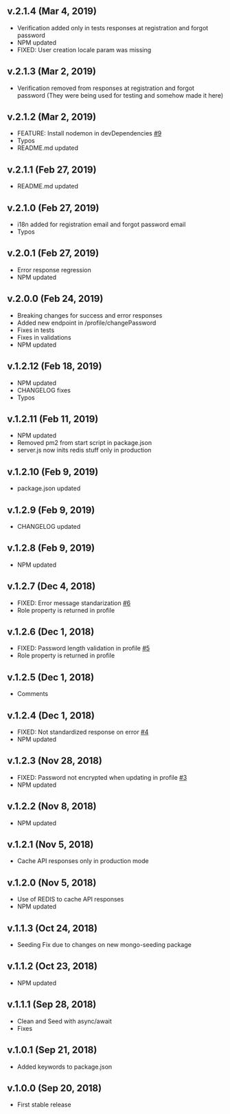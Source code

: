 ## v.2.1.4 (Mar 4, 2019)
* Verification added only in tests responses at registration and forgot password
* NPM updated
* FIXED: User creation locale param was missing

## v.2.1.3 (Mar 2, 2019)
* Verification removed from responses at registration and forgot password (They were being used for testing and somehow made it here)

## v.2.1.2 (Mar 2, 2019)
* FEATURE: Install nodemon in devDependencies [\#9](https://github.com/davellanedam/node-express-mongodb-jwt-rest-api-skeleton/issues/9)
* Typos
* README.md updated


## v.2.1.1 (Feb 27, 2019)
* README.md updated

## v.2.1.0 (Feb 27, 2019)
* i18n added for registration email and forgot password email
* Typos

## v.2.0.1 (Feb 27, 2019)
* Error response regression
* NPM updated

## v.2.0.0 (Feb 24, 2019)
* Breaking changes for success and error responses
* Added new endpoint in /profile/changePassword
* Fixes in tests
* Fixes in validations
* NPM updated

## v.1.2.12 (Feb 18, 2019)
* NPM updated
* CHANGELOG fixes
* Typos

## v.1.2.11 (Feb 11, 2019)
* NPM updated
* Removed pm2 from start script in package.json
* server.js now inits redis stuff only in production

## v.1.2.10 (Feb 9, 2019)
* package.json updated

## v.1.2.9 (Feb 9, 2019)
* CHANGELOG updated

## v.1.2.8 (Feb 9, 2019)
* NPM updated

## v.1.2.7 (Dec 4, 2018)
* FIXED: Error message standarization [\#6](https://github.com/davellanedam/node-express-mongodb-jwt-rest-api-skeleton/issues/6)
* Role property is returned in profile

## v.1.2.6 (Dec 1, 2018)
* FIXED: Password length validation in profile [\#5](https://github.com/davellanedam/node-express-mongodb-jwt-rest-api-skeleton/issues/5)
* Role property is returned in profile

## v.1.2.5 (Dec 1, 2018)
* Comments

## v.1.2.4 (Dec 1, 2018)
* FIXED: Not standardized response on error [\#4](https://github.com/davellanedam/node-express-mongodb-jwt-rest-api-skeleton/issues/4)
* NPM updated

## v.1.2.3 (Nov 28, 2018)
* FIXED: Password not encrypted when updating in profile [\#3](https://github.com/davellanedam/node-express-mongodb-jwt-rest-api-skeleton/issues/3)
* NPM updated

## v.1.2.2 (Nov 8, 2018)
* NPM updated

## v.1.2.1 (Nov 5, 2018)
* Cache API responses only in production mode

## v.1.2.0 (Nov 5, 2018)
* Use of REDIS to cache API responses
* NPM updated

## v.1.1.3 (Oct 24, 2018)
* Seeding Fix due to changes on new mongo-seeding package

## v.1.1.2 (Oct 23, 2018)
* NPM updated

## v.1.1.1 (Sep 28, 2018)
* Clean and Seed with async/await
* Fixes

## v.1.0.1 (Sep 21, 2018)
* Added keywords to package.json

## v.1.0.0 (Sep 20, 2018)
* First stable release
